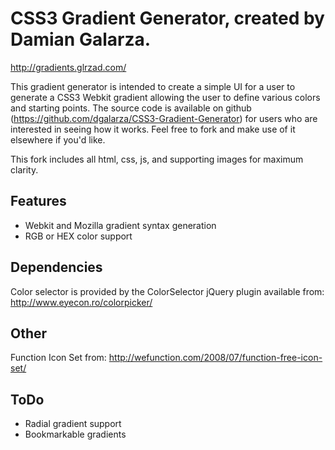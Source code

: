 # CSS3 Gradient Generator, created by Damian Galarza.
http://gradients.glrzad.com/

This gradient generator is intended to create a simple UI for a user to generate a CSS3 Webkit gradient allowing the user to define various colors and starting points.
The source code is available on github (https://github.com/dgalarza/CSS3-Gradient-Generator) for users who are interested in seeing how it works.  Feel free to fork and
make use of it elsewhere if you'd like.

This fork includes all html, css, js, and supporting images for maximum clarity.

## Features
* Webkit and Mozilla gradient syntax generation
* RGB or HEX color support

## Dependencies
Color selector is provided by the ColorSelector jQuery plugin available from:
http://www.eyecon.ro/colorpicker/

## Other
Function Icon Set from:
http://wefunction.com/2008/07/function-free-icon-set/

## ToDo
* Radial gradient support
* Bookmarkable gradients
